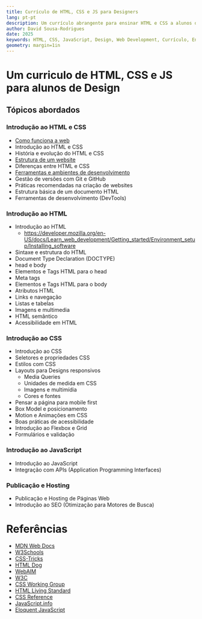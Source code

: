 ```yaml
---
title: Currículo de HTML, CSS e JS para Designers
lang: pt-pt
description: Um currículo abrangente para ensinar HTML e CSS a alunos de Design, cobrindo desde a introdução até a publicação de websites.
author: David Sousa-Rodrigues
date: 2025
keywords: HTML, CSS, JavaScript, Design, Web Development, Currículo, Ensino
geometry: margin=1in
---
```


# Um curriculo de HTML, CSS e JS para alunos de Design

## Tópicos abordados

### Introdução ao HTML e CSS
- [Como funciona a web](01-introducao/como-funciona-a-web.md)
- Introdução ao HTML e CSS
- História e evolução do HTML e CSS
- [Estrutura de um website](01-introducao/estrutura-de-um-website.md)
- Diferenças entre HTML e CSS
- [Ferramentas e ambientes de desenvolvimento](01-introducao/ferramentas-e-ambientes.md)
- Gestão de versões com Git e GitHub
- Práticas recomendadas na criação de websites
- Estrutura básica de um documento HTML
- Ferramentas de desenvolvimento (DevTools) 

### Introdução ao HTML
- Introdução ao HTML
  - https://developer.mozilla.org/en-US/docs/Learn_web_development/Getting_started/Environment_setup/Installing_software
- Sintaxe e estrutura do HTML
- Document Type Declaration (DOCTYPE)
- head e body
- Elementos e Tags HTML para o head
- Meta tags
- Elementos e Tags HTML para o body
- Atributos HTML
- Links e navegação
- Listas e tabelas
- Imagens e multimedia
- HTML semântico
- Acessibilidade em HTML

### Introdução ao CSS
- Introdução ao CSS
- Seletores e propriedades CSS
- Estilos com CSS
- Layouts para Designs responsivos
  - Media Queries
  - Unidades de medida em CSS
  - Imagens e multimídia
  - Cores e fontes
- Pensar a página para mobile first
- Box Model e posicionamento
- Motion e Animações em CSS
- Boas práticas de acessibilidade
- Introdução ao Flexbox e Grid 
- Formulários e validação

### Introdução ao JavaScript
- Introdução ao JavaScript 
- Integração com APIs (Application Programming Interfaces)

### Publicação e Hosting
- Publicação e Hosting de Páginas Web
- Introdução ao SEO (Otimização para Motores de Busca)


# Referências
- [MDN Web Docs](https://developer.mozilla.org/en-US/docs/Web)
- [W3Schools](https://www.w3schools.com/)
- [CSS-Tricks](https://css-tricks.com/)
- [HTML Dog](https://htmldog.com/)
- [WebAIM](https://webaim.org/)
- [W3C](https://www.w3.org/)
- [CSS Working Group](https://www.w3.org/Style/CSS/)
- [HTML Living Standard](https://html.spec.whatwg.org/multipage/)
- [CSS Reference](https://cssreference.io/)
- [JavaScript.info](https://javascript.info/)
- [Eloquent JavaScript](https://eloquentjavascript.net/)